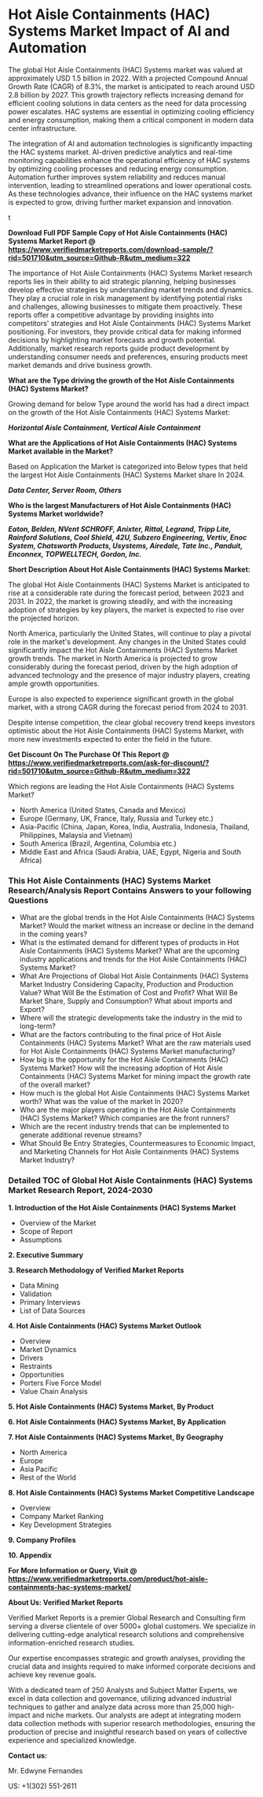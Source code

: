 <meta name="title" content="Global  Hot Aisle Containments (HAC) Systems Market Impact of AI and Automation"><meta name="description" content="  The global Hot Aisle Containments (HAC) Systems market was valued at approximately USD 1.5 billion in 2022. With a projected Compound Annual Growth Rate (CAGR) of 8."><meta name="title" content=" Hot Aisle Containments (HAC) Systems Market Size, Share, Scope, Trends, Growth, Opportunities, Analysis, Forecast"> <h1>Hot Aisle Containments (HAC) Systems Market Impact of AI and Automation</h1> <p>The global Hot Aisle Containments (HAC) Systems market was valued at approximately USD 1.5 billion in 2022. With a projected Compound Annual Growth Rate (CAGR) of 8.3%, the market is anticipated to reach around USD 2.8 billion by 2027. This growth trajectory reflects increasing demand for efficient cooling solutions in data centers as the need for data processing power escalates. HAC systems are essential in optimizing cooling efficiency and energy consumption, making them a critical component in modern data center infrastructure.</p> <p>The integration of AI and automation technologies is significantly impacting the HAC systems market. AI-driven predictive analytics and real-time monitoring capabilities enhance the operational efficiency of HAC systems by optimizing cooling processes and reducing energy consumption. Automation further improves system reliability and reduces manual intervention, leading to streamlined operations and lower operational costs. As these technologies advance, their influence on the HAC systems market is expected to grow, driving further market expansion and innovation.</p> t</p><p id="" class=""><strong>Download Full PDF Sample Copy of Hot Aisle Containments (HAC) Systems Market Report @ <a href="https://www.verifiedmarketreports.com/download-sample/?rid=501710&utm_source=Github-R&utm_medium=322" target="_blank">https://www.verifiedmarketreports.com/download-sample/?rid=501710&utm_source=Github-R&utm_medium=322</a></strong></p><p>The importance of&nbsp;Hot Aisle Containments (HAC) Systems Market research reports lies in their ability to aid strategic planning, helping businesses develop effective strategies by understanding market trends and dynamics. They play a crucial role in risk management by identifying potential risks and challenges, allowing businesses to mitigate them proactively. These reports offer a competitive advantage by providing insights into competitors' strategies and Hot Aisle Containments (HAC) Systems Market positioning. For investors, they provide critical data for making informed decisions by highlighting market forecasts and growth potential. Additionally, market research reports guide product development by understanding consumer needs and preferences, ensuring products meet market demands and drive business growth.</p><p><strong>What are the&nbsp;Type driving the growth of the Hot Aisle Containments (HAC) Systems Market?</strong></p><p id="" class="">Growing demand for below Type around the world has had a direct impact on the growth of the Hot Aisle Containments (HAC) Systems Market:</p><em><strong>Horizontal Aisle Containment, Vertical Aisle Containment</strong></em></p><strong>What are the&nbsp;Applications&nbsp;of Hot Aisle Containments (HAC) Systems Market available in the Market?</strong></p><p id="" class="">Based on Application the Market is categorized into Below types that held the largest Hot Aisle Containments (HAC) Systems Market share In 2024.</p><em><strong>Data Center, Server Room, Others</strong></em></p><strong>Who is the largest Manufacturers of Hot Aisle Containments (HAC) Systems Market worldwide?</strong></p><p><em><strong>Eaton, Belden, NVent SCHROFF, Anixter, Rittal, Legrand, Tripp Lite, Rainford Solutions, Cool Shield, 42U, Subzero Engineering, Vertiv, Enoc System, Chatsworth Products, Usystems, Airedale, Tate Inc., Panduit, Enconnex, TOPWELLTECH, Gordon, Inc.</strong></em></p><p id="" class=""><strong>Short Description About Hot Aisle Containments (HAC) Systems Market:</strong></p><p>The global Hot Aisle Containments (HAC) Systems Market is anticipated to rise at a considerable rate during the forecast period, between 2023 and 2031. In 2022, the market is growing steadily, and with the increasing adoption of strategies by key players, the market is expected to rise over the projected horizon.</p><p>North America, particularly the United States, will continue to play a pivotal role in the market's development. Any changes in the United States could significantly impact the Hot Aisle Containments (HAC) Systems Market growth trends. The market in North America is projected to grow considerably during the forecast period, driven by the high adoption of advanced technology and the presence of major industry players, creating ample growth opportunities.</p><p>Europe is also expected to experience significant growth in the global market, with a strong CAGR during the forecast period from 2024 to 2031.</p><p>Despite intense competition, the clear global recovery trend keeps investors optimistic about the Hot Aisle Containments (HAC) Systems Market, with more new investments expected to enter the field in the future.</p><p id="" class=""><strong>Get Discount On The Purchase Of This Report @ <a href="https://www.verifiedmarketreports.com/ask-for-discount/?rid=501710&utm_source=Github-R&utm_medium=322" target="_blank">https://www.verifiedmarketreports.com/ask-for-discount/?rid=501710&utm_source=Github-R&utm_medium=322</a></strong></p>Which regions are leading the Hot Aisle Containments (HAC) Systems Market?</p><ul><li>North America (United States, Canada and Mexico)</li><li>Europe (Germany, UK, France, Italy, Russia and Turkey etc.)</li><li>Asia-Pacific (China, Japan, Korea, India, Australia, Indonesia, Thailand, Philippines, Malaysia and Vietnam)</li><li>South America (Brazil, Argentina, Columbia etc.)</li><li>Middle East and Africa (Saudi Arabia, UAE, Egypt, Nigeria and South Africa)</li></ul><h3 id="" class="">This Hot Aisle Containments (HAC) Systems Market Research/Analysis Report Contains Answers to your following Questions</h3><ul><li>What are the global trends in the Hot Aisle Containments (HAC) Systems Market? Would the market witness an increase or decline in the demand in the coming years?</li><li>What is the estimated demand for different types of products in Hot Aisle Containments (HAC) Systems Market? What are the upcoming industry applications and trends for the Hot Aisle Containments (HAC) Systems Market?</li><li>What Are Projections of Global Hot Aisle Containments (HAC) Systems Market Industry Considering Capacity, Production and Production Value? What Will Be the Estimation of Cost and Profit? What Will Be Market Share, Supply and Consumption? What about imports and Export?</li><li>Where will the strategic developments take the industry in the mid to long-term?</li><li>What are the factors contributing to the final price of Hot Aisle Containments (HAC) Systems Market? What are the raw materials used for Hot Aisle Containments (HAC) Systems Market manufacturing?</li><li>How big is the opportunity for the Hot Aisle Containments (HAC) Systems Market? How will the increasing adoption of Hot Aisle Containments (HAC) Systems Market for mining impact the growth rate of the overall market?</li><li>How much is the global Hot Aisle Containments (HAC) Systems Market worth? What was the value of the market In 2020?</li><li>Who are the major players operating in the Hot Aisle Containments (HAC) Systems Market? Which companies are the front runners?</li><li>Which are the recent industry trends that can be implemented to generate additional revenue streams?</li><li>What Should Be Entry Strategies, Countermeasures to Economic Impact, and Marketing Channels for Hot Aisle Containments (HAC) Systems Market Industry?</li></ul><h3 id="" class="">Detailed TOC of Global Hot Aisle Containments (HAC) Systems Market Research Report, 2024-2030</h3><p id="" class=""><strong>1. Introduction of the Hot Aisle Containments (HAC) Systems Market</strong></p><ul><li>Overview of the Market</li><li>Scope of Report</li><li>Assumptions</li></ul><p id="" class=""><strong>2. Executive Summary</strong></p><p id="" class=""><strong>3. Research Methodology of Verified Market Reports</strong></p><ul><li>Data Mining</li><li>Validation</li><li>Primary Interviews</li><li>List of Data Sources</li></ul><p id="" class=""><strong>4. Hot Aisle Containments (HAC) Systems Market Outlook</strong></p><ul><li>Overview</li><li>Market Dynamics</li><li>Drivers</li><li>Restraints</li><li>Opportunities</li><li>Porters Five Force Model</li><li>Value Chain Analysis</li></ul><p id="" class=""><strong>5. Hot Aisle Containments (HAC) Systems Market, By Product</strong></p><p id="" class=""><strong>6. Hot Aisle Containments (HAC) Systems Market, By Application</strong></p><p id="" class=""><strong>7. Hot Aisle Containments (HAC) Systems Market, By Geography</strong></p><ul><li>North America</li><li>Europe</li><li>Asia Pacific</li><li>Rest of the World</li></ul><p id="" class=""><strong>8. Hot Aisle Containments (HAC) Systems Market Competitive Landscape</strong></p><ul><li>Overview</li><li>Company Market Ranking</li><li>Key Development Strategies</li></ul><p id="" class=""><strong>9. Company Profiles</strong></p><p id="" class=""><strong>10. Appendix</strong></p><p id="" class=""><strong>For More Information or Query, Visit @ <a href="https://www.verifiedmarketreports.com/product/hot-aisle-containments-hac-systems-market/" target="_blank">https://www.verifiedmarketreports.com/product/hot-aisle-containments-hac-systems-market/</a></strong></p><p id="" class=""><strong>About Us: Verified Market Reports</strong></p><p id="" class="">Verified Market Reports is a premier Global Research and Consulting firm serving a diverse clientele of over 5000+ global customers. We specialize in delivering cutting-edge analytical research solutions and comprehensive information-enriched research studies.</p><p id="" class="">Our expertise encompasses strategic and growth analyses, providing the crucial data and insights required to make informed corporate decisions and achieve key revenue goals.</p><p id="" class="">With a dedicated team of 250 Analysts and Subject Matter Experts, we excel in data collection and governance, utilizing advanced industrial techniques to gather and analyze data across more than 25,000 high-impact and niche markets. Our analysts are adept at integrating modern data collection methods with superior research methodologies, ensuring the production of precise and insightful research based on years of collective experience and specialized knowledge.</p><p id="" class=""><strong>Contact us:</strong></p><p id="" class="">Mr. Edwyne Fernandes</p><p id="" class="">US: +1(302) 551-2611</p>